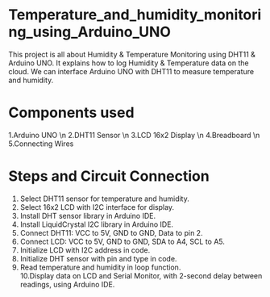 # Temperature_and_humidity_monitoring_using_Arduino_UNO
This project is all about Humidity &amp; Temperature Monitoring using DHT11 &amp; Arduino  UNO. It explains how to log Humidity &amp; Temperature data on the cloud. We can  interface Arduino UNO with DHT11 to measure temperature and humidity.

# Components used
1.Arduino UNO \n
2.DHT11 Sensor \n
3.LCD 16x2 Display \n
4.Breadboard \n
5.Connecting Wires

# Steps and Circuit Connection
1. Select DHT11 sensor for temperature and humidity.  
2. Select 16x2 LCD with I2C interface for display.  
3. Install DHT sensor library in Arduino IDE.  
4. Install LiquidCrystal I2C library in Arduino IDE.  
5. Connect DHT11: VCC to 5V, GND to GND, Data to pin 2.  
6. Connect LCD: VCC to 5V, GND to GND, SDA to A4, SCL to A5.  
7. Initialize LCD with I2C address in code.  
8. Initialize DHT sensor with pin and type in code.  
9. Read temperature and humidity in loop function.  
10.Display data on LCD and Serial Monitor, with 2-second delay between readings, using 
Arduino IDE.
